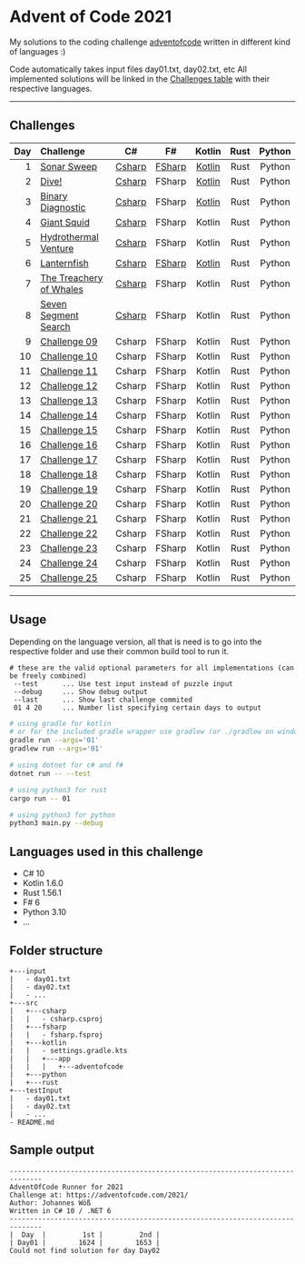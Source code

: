# Advent of Code 2021

My solutions to the coding challenge [adventofcode](https://adventofcode.com/2021) written in different kind of languages :)

Code automatically takes input files day01.txt, day02.txt, etc
All implemented solutions will be linked in the [Challenges table](##Challenges)  with their respective languages.

---

## Challenges

| Day | Challenge | C# | F# | Kotlin | Rust | Python |
| ---: |:---------| :-------:| :-------:| :-------:| :-------:| :-------:|
|  1  | [Sonar Sweep](https://adventofcode.com/2021/day/1) | [Csharp](src/csharp/impl/Day01.cs) | [FSharp](src/fsharp/impl/Day01.fs) | [Kotlin](src/kotlin/app/adventofcode/impl/Day01.kt) | Rust | Python
|  2  | [Dive!](https://adventofcode.com/2021/day/2) | [Csharp](src/csharp/impl/Day02.cs) | FSharp | [Kotlin](src/kotlin/app/adventofcode/impl/Day02.kt) | Rust | Python
|  3  | [Binary Diagnostic](https://adventofcode.com/2021/day/3) | [Csharp](src/csharp/impl/Day03.cs) | FSharp | [Kotlin](src/kotlin/app/adventofcode/impl/Day03.kt) | Rust | Python
|  4  | [Giant Squid](https://adventofcode.com/2021/day/4) | [Csharp](src/csharp/impl/Day04.cs) | FSharp | Kotlin | Rust | Python
|  5  | [Hydrothermal Venture](https://adventofcode.com/2021/day/5) | [Csharp](src/csharp/impl/Day05.cs) | FSharp | Kotlin | Rust | Python
|  6  | [Lanternfish](https://adventofcode.com/2021/day/6) | [Csharp](src/csharp/impl/Day06.cs) | [FSharp](src/fsharp/impl/Day06.fs) | [Kotlin](src/kotlin/app/adventofcode/impl/Day06.kt) | Rust | Python
|  7  | [The Treachery of Whales](https://adventofcode.com/2021/day/7) | [Csharp](src/csharp/impl/Day07.cs) | FSharp | Kotlin | Rust | Python
|  8  | [Seven Segment Search](https://adventofcode.com/2021/day/8) | [Csharp](src/csharp/impl/Day08.cs) | FSharp | Kotlin | Rust | Python
|  9  | [Challenge 09](https://adventofcode.com/2021/day/9) | Csharp | FSharp | Kotlin | Rust | Python
| 10  | [Challenge 10](https://adventofcode.com/2021/day/10) | Csharp | FSharp | Kotlin | Rust | Python
| 11  | [Challenge 11](https://adventofcode.com/2021/day/11) | Csharp | FSharp | Kotlin | Rust | Python
| 12  | [Challenge 12](https://adventofcode.com/2021/day/12) | Csharp | FSharp | Kotlin | Rust | Python
| 13  | [Challenge 13](https://adventofcode.com/2021/day/13) | Csharp | FSharp | Kotlin | Rust | Python
| 14  | [Challenge 14](https://adventofcode.com/2021/day/14) | Csharp | FSharp | Kotlin | Rust | Python
| 15  | [Challenge 15](https://adventofcode.com/2021/day/15) | Csharp | FSharp | Kotlin | Rust | Python
| 16  | [Challenge 16](https://adventofcode.com/2021/day/16) | Csharp | FSharp | Kotlin | Rust | Python
| 17  | [Challenge 17](https://adventofcode.com/2021/day/17) | Csharp | FSharp | Kotlin | Rust | Python
| 18  | [Challenge 18](https://adventofcode.com/2021/day/18) | Csharp | FSharp | Kotlin | Rust | Python
| 19  | [Challenge 19](https://adventofcode.com/2021/day/19) | Csharp | FSharp | Kotlin | Rust | Python
| 20  | [Challenge 20](https://adventofcode.com/2021/day/20) | Csharp | FSharp | Kotlin | Rust | Python
| 21  | [Challenge 21](https://adventofcode.com/2021/day/21) | Csharp | FSharp | Kotlin | Rust | Python
| 22  | [Challenge 22](https://adventofcode.com/2021/day/22) | Csharp | FSharp | Kotlin | Rust | Python
| 23  | [Challenge 23](https://adventofcode.com/2021/day/23) | Csharp | FSharp | Kotlin | Rust | Python
| 24  | [Challenge 24](https://adventofcode.com/2021/day/24) | Csharp | FSharp | Kotlin | Rust | Python
| 25  | [Challenge 25](https://adventofcode.com/2021/day/25) | Csharp | FSharp | Kotlin | Rust | Python

---

## Usage

Depending on the language version, all that is need is to go into the respective folder and
use their common build tool to run it.

```
# these are the valid optional parameters for all implementations (can be freely combined)
 --test      ... Use test input instead of puzzle input
 --debug     ... Show debug output
 --last      ... Show last challenge commited
 01 4 20     ... Number list specifying certain days to output 
```
```zsh
# using gradle for kotlin
# or for the included gradle wrapper use gradlew (or ./gradlew on windows)
gradle run --args='01'
gradlew run --args='01'

# using dotnet for c# and f#
dotnet run -- --test

# using python3 for rust
cargo run -- 01

# using python3 for python
python3 main.py --debug
```

## Languages used in this challenge

* C# 10
* Kotlin 1.6.0
* Rust 1.56.1
* F# 6
* Python 3.10
* ...

## Folder structure 

```
+---input
|   - day01.txt
|   - day02.txt
|   - ...
+---src
|   +---csharp
|   |   - csharp.csproj
|   +---fsharp
|   |   - fsharp.fsproj
|   +---kotlin
|   |   - settings.gradle.kts
|   |   +---app
|   |   |   +---adventofcode
|   +---python
|   +---rust
+---testInput
|   - day01.txt
|   - day02.txt
|   - ...
- README.md
```


## Sample output

```log
------------------------------------------------------------------------------
AdventOfCode Runner for 2021
Challenge at: https://adventofcode.com/2021/
Author: Johannes Wöß
Written in C# 10 / .NET 6
------------------------------------------------------------------------------
|  Day  |         1st |         2nd |
| Day01 |        1624 |        1653 |
Could not find solution for day Day02
```
